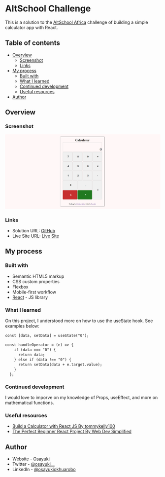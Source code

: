 # AltSchool Challenge

This is a solution to the [AltSchool Africa](https://www.altschoolafrica.com/) challenge of building a simple calculator app with React.
## Table of contents

- [Overview](#overview)
  - [Screenshot](#screenshot)
  - [Links](#links)
- [My process](#my-process)
  - [Built with](#built-with)
  - [What I learned](#what-i-learned)
  - [Continued development](#continued-development)
  - [Useful resources](#useful-resources)
- [Author](#author)

## Overview

### Screenshot

![Desktop](/src/calculator.png)

### Links

- Solution URL: [GitHub](https://github.com/okhuarobo-osayuki/react-calculator)
- Live Site URL: [Live Site](https://react-calculator-one-xi.vercel.app/)

## My process

### Built with

- Semantic HTML5 markup
- CSS custom properties
- Flexbox
- Mobile-first workflow
- [React](https://reactjs.org/) - JS library

### What I learned

On this project, I understood more on how to use the useState hook. See examples below:

```React
const [data, setData] = useState("0");
```

```React
const handleOperator = (e) => {
    if (data === "0") {
      return data;
    } else if (data !== "0") {
      return setData(data + e.target.value);
    }
  };
```

### Continued development

I would love to imporve on my knowledge of Props, useEffect, and more on mathematical functions.

### Useful resources

- [Build a Calculator with React JS By tommykelly100](https://www.youtube.com/watch?v=6PC_hz5TMYY)
- [The Perfect Beginner React Project By Web Dev Simplified](https://www.youtube.com/watch?v=DgRrrOt0Vr8&t=5s)

## Author

- Website - [Osayuki](https://github.com/okhuarobo-osayuki)
- Twitter - [@osayuki__](https://twitter.com/osayuki__)
- LinkedIn - [@osayukiokhuarobo](https://www.linkedin.com/in/osayukiokhuarobo/)